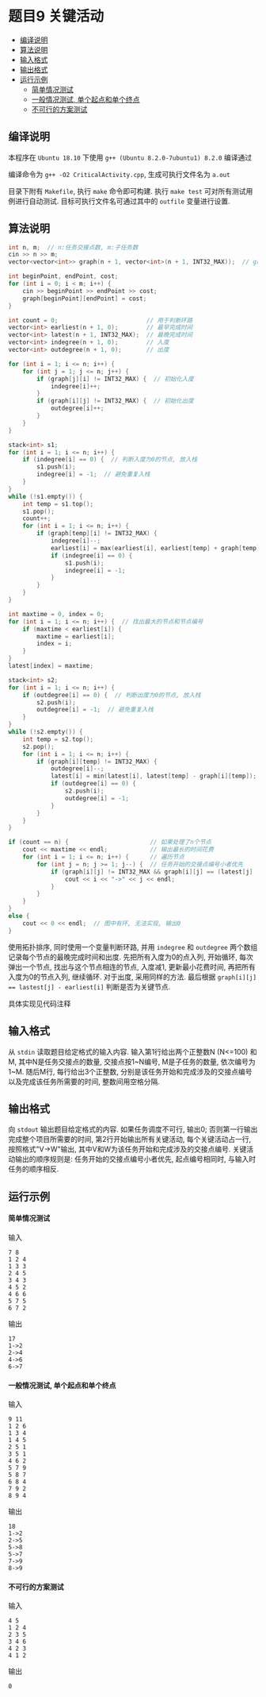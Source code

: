 # 题目9 关键活动

- [编译说明](#%E7%BC%96%E8%AF%91%E8%AF%B4%E6%98%8E)
- [算法说明](#%E7%AE%97%E6%B3%95%E8%AF%B4%E6%98%8E)
- [输入格式](#%E8%BE%93%E5%85%A5%E6%A0%BC%E5%BC%8F)
- [输出格式](#%E8%BE%93%E5%87%BA%E6%A0%BC%E5%BC%8F)
- [运行示例](#%E8%BF%90%E8%A1%8C%E7%A4%BA%E4%BE%8B)
    - [简单情况测试](#%E7%AE%80%E5%8D%95%E6%83%85%E5%86%B5%E6%B5%8B%E8%AF%95)
    - [一般情况测试, 单个起点和单个终点](#%E4%B8%80%E8%88%AC%E6%83%85%E5%86%B5%E6%B5%8B%E8%AF%95-%E5%8D%95%E4%B8%AA%E8%B5%B7%E7%82%B9%E5%92%8C%E5%8D%95%E4%B8%AA%E7%BB%88%E7%82%B9)
    - [不可行的方案测试](#%E4%B8%8D%E5%8F%AF%E8%A1%8C%E7%9A%84%E6%96%B9%E6%A1%88%E6%B5%8B%E8%AF%95)

## 编译说明

本程序在 `Ubuntu 18.10` 下使用 `g++ (Ubuntu 8.2.0-7ubuntu1) 8.2.0` 编译通过

编译命令为 `g++ -O2 CriticalActivity.cpp`, 生成可执行文件名为 `a.out`

目录下附有 `Makefile`, 执行 `make` 命令即可构建. 执行 `make test` 可对所有测试用例进行自动测试. 目标可执行文件名可通过其中的 `outfile` 变量进行设置.


## 算法说明

```cpp
int n, m;  // n:任务交接点数, m:子任务数
cin >> n >> m;
vector<vector<int>> graph(n + 1, vector<int>(n + 1, INT32_MAX));  // graph[i][j]代表i->j的开销, 初始化整张图为INF(此处INT32_MAX)

int beginPoint, endPoint, cost;
for (int i = 0; i < m; i++) {
    cin >> beginPoint >> endPoint >> cost;
    graph[beginPoint][endPoint] = cost;
}

int count = 0;                         // 用于判断环路
vector<int> earliest(n + 1, 0);        // 最早完成时间
vector<int> latest(n + 1, INT32_MAX);  // 最晚完成时间
vector<int> indegree(n + 1, 0);        // 入度
vector<int> outdegree(n + 1, 0);       // 出度

for (int i = 1; i <= n; i++) {
    for (int j = 1; j <= n; j++) {
        if (graph[j][i] != INT32_MAX) {  // 初始化入度
            indegree[i]++;
        }
        if (graph[i][j] != INT32_MAX) {  // 初始化出度
            outdegree[i]++;
        }
    }
}

stack<int> s1;
for (int i = 1; i <= n; i++) {
    if (indegree[i] == 0) {  // 判断入度为0的节点, 放入栈
        s1.push(i);
        indegree[i] = -1;  // 避免重复入栈
    }
}
while (!s1.empty()) {
    int temp = s1.top();
    s1.pop();
    count++;
    for (int i = 1; i <= n; i++) {                                            // 遍历所有节点
        if (graph[temp][i] != INT32_MAX) {                                    // 如果有边<temp,i>
            indegree[i]--;                                                    // i的的入度减1
            earliest[i] = max(earliest[i], earliest[temp] + graph[temp][i]);  // 计算节点i的最早完成时间
            if (indegree[i] == 0) {                                           // 判断入度为0的节点, 放入栈
                s1.push(i);
                indegree[i] = -1;
            }
        }
    }
}

int maxtime = 0, index = 0;
for (int i = 1; i <= n; i++) {  // 找出最大的节点和节点编号
    if (maxtime < earliest[i]) {
        maxtime = earliest[i];
        index = i;
    }
}
latest[index] = maxtime;

stack<int> s2;
for (int i = 1; i <= n; i++) {
    if (outdegree[i] == 0) {  // 判断出度为0的节点, 放入栈
        s2.push(i);
        outdegree[i] = -1;  // 避免重复入栈
    }
}
while (!s2.empty()) {
    int temp = s2.top();
    s2.pop();
    for (int i = 1; i <= n; i++) {                                      // 遍历所有节点
        if (graph[i][temp] != INT32_MAX) {                              // 如果有边<temp,i>
            outdegree[i]--;                                             // i的的出度减1
            latest[i] = min(latest[i], latest[temp] - graph[i][temp]);  // 计算节点i的最晚完成时间
            if (outdegree[i] == 0) {                                    // 判断出度为0的节点, 放入栈
                s2.push(i);
                outdegree[i] = -1;
            }
        }
    }
}

if (count == n) {                       // 如果处理了n个节点
    cout << maxtime << endl;            // 输出最长的时间花费
    for (int i = 1; i <= n; i++) {      // 遍历节点
        for (int j = n; j >= 1; j--) {  // 任务开始的交接点编号小者优先
            if (graph[i][j] != INT32_MAX && graph[i][j] == (latest[j] - earliest[i])) {
                cout << i << "->" << j << endl;
            }
        }
    }
}
else {
    cout << 0 << endl;  // 图中有环, 无法实现, 输出0
}
```

使用拓扑排序, 同时使用一个变量判断环路, 并用 `indegree` 和 `outdegree` 两个数组记录每个节点的最晚完成时间和出度. 先把所有入度为0的点入列, 开始循环, 每次弹出一个节点, 找出与这个节点相连的节点, 入度减1, 更新最小花费时间, 再把所有入度为0的节点入列, 继续循环. 对于出度, 采用同样的方法. 最后根据 `graph[i][j] == lastest[j] - earliest[i]` 判断是否为关键节点.

具体实现见代码注释

## 输入格式

从 `stdin` 读取题目给定格式的输入内容. 输入第1行给出两个正整数N (N<=100) 和M, 其中N是任务交接点的数量, 交接点按1~N编号, M是子任务的数量, 依次编号为1~M. 随后M行, 每行给出3个正整数, 分别是该任务开始和完成涉及的交接点编号以及完成该任务所需要的时间, 整数间用空格分隔. 


## 输出格式

向 `stdout` 输出题目给定格式的内容. 如果任务调度不可行, 输出0; 否则第一行输出完成整个项目所需要的时间, 第2行开始输出所有关键活动, 每个关键活动占一行, 按照格式"V->W"输出, 其中V和W为该任务开始和完成涉及的交接点编号. 关键活动输出的顺序规则是: 任务开始的交接点编号小者优先, 起点编号相同时, 与输入时任务的顺序相反. 


## 运行示例

#### 简单情况测试

输入

```
7 8
1 2 4
1 3 3
2 4 5
3 4 3
4 5 2
4 6 6
5 7 5
6 7 2
```

输出

```
17
1->2
2->4
4->6
6->7
```

#### 一般情况测试, 单个起点和单个终点

输入

```
9 11
1 2 6
1 3 4
1 4 5
2 5 1
3 5 1
4 6 2
5 7 9
5 8 7
6 8 4
7 9 2
8 9 4
```

输出

```
18
1->2
2->5
5->8
5->7
7->9
8->9
```

#### 不可行的方案测试

输入

```
4 5
1 2 4
2 3 5
3 4 6
4 2 3
4 1 2
```

输出

```
0
```